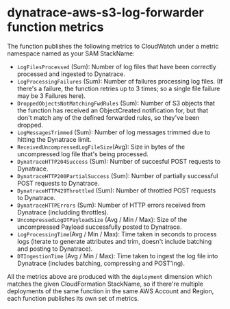 # dynatrace-aws-s3-log-forwarder function metrics

The function publishes the following metrics to CloudWatch under a metric namespace named as your SAM StackName:

* `LogFilesProcessed` (Sum): Number of log files that have been correctly processed and ingested to Dynatrace.
* `LogProcessingFailures` (Sum): Number of failures processing log files. (If there's a failure, the function retries up to 3 times; so a single file failure may be 3 Failures here).
* `DroppedObjectsNotMatchingFwdRules` (Sum): Number of S3 objects that the function has received an ObjectCreated notification for, but that don't match any of the defined forwarded rules, so they've been dropped.
* `LogMessagesTrimmed` (Sum): Number of log messages trimmed due to hitting the Dynatrace limit.
* `ReceivedUncompressedLogFileSize`(Avg): Size in bytes of the uncompressed log file that's being processed.
* `DynatraceHTTP204Success` (Sum): Number of succesful POST requests to Dynatrace.
* `DynatraceHTTP200PartialSuccess` (Sum): Number of partially successful POST requests to Dynatrace.
* `DynatraceHTTP429Throttled` (Sum): Number of throttled POST requests to Dynatrace.
* `DynatraceHTTPErrors` (Sum): Number of HTTP errors received from Dynatrace (includding throttles).
* `UncompressedLogDTPayloadSize` (Avg / Min / Max): Size of the uncompressed Payload successfully posted to Dynatrace.
* `LogProcessingTime`(Avg / Min / Max): Time taken in seconds to process logs (iterate to generate attributes and trim, doesn't include batching and posting to Dynatrace).
* `DTIngestionTime` (Avg / Min / Max): Time taken to ingest the log file into Dynatrace (includes batching, compressing and POST'ing).

All the metrics above are produced with the `deployment` dimension which matches the given CloudFormation StackName, so if there're multiple deployments of the same function in the same AWS Account and Region, each function publishes its own set of metrics.
